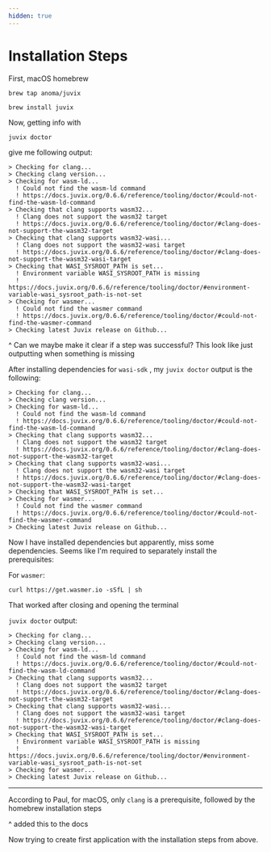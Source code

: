 ```yaml
---
hidden: true
---
```


# Installation Steps

First, macOS homebrew

```
brew tap anoma/juvix
```

```
brew install juvix
```

Now, getting info with

```
juvix doctor
```

give me following output:

```
> Checking for clang...
> Checking clang version...
> Checking for wasm-ld...
  ! Could not find the wasm-ld command
  ! https://docs.juvix.org/0.6.6/reference/tooling/doctor/#could-not-find-the-wasm-ld-command
> Checking that clang supports wasm32...
  ! Clang does not support the wasm32 target
  ! https://docs.juvix.org/0.6.6/reference/tooling/doctor/#clang-does-not-support-the-wasm32-target
> Checking that clang supports wasm32-wasi...
  ! Clang does not support the wasm32-wasi target
  ! https://docs.juvix.org/0.6.6/reference/tooling/doctor/#clang-does-not-support-the-wasm32-wasi-target
> Checking that WASI_SYSROOT_PATH is set...
  ! Environment variable WASI_SYSROOT_PATH is missing
  ! https://docs.juvix.org/0.6.6/reference/tooling/doctor/#environment-variable-wasi_sysroot_path-is-not-set
> Checking for wasmer...
  ! Could not find the wasmer command
  ! https://docs.juvix.org/0.6.6/reference/tooling/doctor/#could-not-find-the-wasmer-command
> Checking latest Juvix release on Github...
```

^ Can we maybe make it clear if a step was successful? This look like just outputting when something is missing

After installing dependencies for `wasi-sdk` , my `juvix doctor` output is the following:

```
> Checking for clang...
> Checking clang version...
> Checking for wasm-ld...
  ! Could not find the wasm-ld command
  ! https://docs.juvix.org/0.6.6/reference/tooling/doctor/#could-not-find-the-wasm-ld-command
> Checking that clang supports wasm32...
  ! Clang does not support the wasm32 target
  ! https://docs.juvix.org/0.6.6/reference/tooling/doctor/#clang-does-not-support-the-wasm32-target
> Checking that clang supports wasm32-wasi...
  ! Clang does not support the wasm32-wasi target
  ! https://docs.juvix.org/0.6.6/reference/tooling/doctor/#clang-does-not-support-the-wasm32-wasi-target
> Checking that WASI_SYSROOT_PATH is set...
> Checking for wasmer...
  ! Could not find the wasmer command
  ! https://docs.juvix.org/0.6.6/reference/tooling/doctor/#could-not-find-the-wasmer-command
> Checking latest Juvix release on Github...
```

Now I have installed dependencies but apparently, miss some dependencies. Seems like I'm required to separately install the prerequisites:

For `wasmer`:

```
curl https://get.wasmer.io -sSfL | sh
```

That worked after closing and opening the terminal

`juvix doctor` output:

```
> Checking for clang...
> Checking clang version...
> Checking for wasm-ld...
  ! Could not find the wasm-ld command
  ! https://docs.juvix.org/0.6.6/reference/tooling/doctor/#could-not-find-the-wasm-ld-command
> Checking that clang supports wasm32...
  ! Clang does not support the wasm32 target
  ! https://docs.juvix.org/0.6.6/reference/tooling/doctor/#clang-does-not-support-the-wasm32-target
> Checking that clang supports wasm32-wasi...
  ! Clang does not support the wasm32-wasi target
  ! https://docs.juvix.org/0.6.6/reference/tooling/doctor/#clang-does-not-support-the-wasm32-wasi-target
> Checking that WASI_SYSROOT_PATH is set...
  ! Environment variable WASI_SYSROOT_PATH is missing
  ! https://docs.juvix.org/0.6.6/reference/tooling/doctor/#environment-variable-wasi_sysroot_path-is-not-set
> Checking for wasmer...
> Checking latest Juvix release on Github...
```

***

According to Paul, for macOS, only `clang` is a prerequisite, followed by the homebrew installation steps

^ added this to the docs



Now trying to create first application with the installation steps from above.
